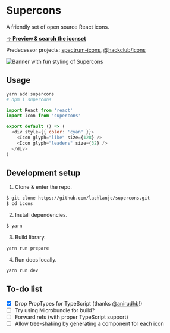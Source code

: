 # Supercons

A friendly set of open source React icons.

[→ **Preview & search the iconset**](https://supercons.vercel.app)

Predecessor projects: [spectrum-icons](https://github.com/lachlanjc/spectrum-icons), [@hackclub/icons](https://github.com/hackclub/icons)

![Banner with fun styling of Supercons](https://cloud-l7ijxkyvg.vercel.app/2021-02-02_21010z8cwfunpdn3jp59d7np4z6q5kdj.png)

## Usage

```sh
yarn add supercons
# npm i supercons
```

```js
import React from 'react'
import Icon from 'supercons'

export default () => (
  <div style={{ color: 'cyan' }}>
    <Icon glyph="like" size={128} />
    <Icon glyph="leaders" size={32} />
  </div>
)
```

## Development setup

1. Clone & enter the repo.

```sh
$ git clone https://github.com/lachlanjc/supercons.git
$ cd icons
```

2. Install dependencies.

```sh
$ yarn
```

3. Build library.

```sh
yarn run prepare
```

4. Run docs locally.

```sh
yarn run dev
```

## To-do list

- [x] Drop PropTypes for TypeScript (thanks [@anirudhb](https://github.com/anirudhb)!)
- [ ] Try using Microbundle for build?
- [ ] Forward refs (with proper TypeScript support)
- [ ] Allow tree-shaking by generating a component for each icon
